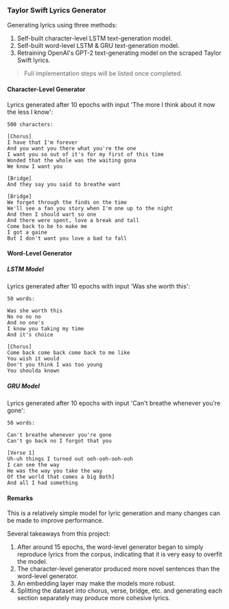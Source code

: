### Taylor Swift Lyrics Generator

Generating lyrics using three methods: 
1. Self-built character-level LSTM text-generation model.
2. Self-built word-level LSTM & GRU text-generation model.
3. Retraining OpenAI's GPT-2 text-generating model on the scraped Taylor Swift lyrics.

> Full implementation steps will be listed once completed.

#### Character-Level Generator

Lyrics generated after 10 epochs with input 'The more I think about it now the less I know':
```
500 characters:

[Chorus]
I have that I'm forever
And you want you there what you're the one
I want you so out of it's for my first of this time
Wonded that the whole was the waiting gona
We know I want you

[Bridge]
And they say you said to breathe want

[Bridge]
We forget through the finds on the time
We'll see a fan you story when I'm one up to the night
And then I should wart so one
And there were spent, love a break and tall
Come back to be to make me
I got a gaine
But I don't want you love a bad to fall
```

#### Word-Level Generator

##### LSTM Model
Lyrics generated after 10 epochs with input 'Was she worth this':
```
50 words:

Was she worth this 
No no no no 
And no one's 
I know you taking my time 
And it's choice 

[Chorus] 
Come back come back come back to me like 
You wish it would 
Don't you think I was too young 
You shoulda known
```

##### GRU Model
Lyrics generated after 10 epochs with input 'Can't breathe whenever you're gone':
```
50 words:

Can't breathe whenever you're gone 
Can't go back no I forgot that you 

[Verse 1] 
Uh-uh things I turned out ooh-ooh-ooh-ooh 
I can see the way 
He was the way you take the way 
Of the world that comes a big Both] 
And all I had something
```

#### Remarks

This is a relatively simple model for lyric generation and many changes can be made to improve performance.

Several takeaways from this project:
1. After around 15 epochs, the word-level generator began to simply reproduce lyrics from the corpus, indicating that it is very easy to overfit the model.
2. The character-level generator produced more novel sentences than the word-level generator.
3. An embedding layer may make the models more robust.
4. Splitting the dataset into chorus, verse, bridge, etc. and generating each section separately may produce more cohesive lyrics. 
